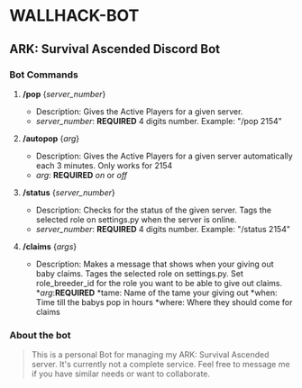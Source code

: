 # WALLHACK-BOT

## ARK: Survival Ascended Discord Bot

### Bot Commands

1. **/pop** {_server_number_}
    * Description: Gives the Active Players for a given server.
    * _server_number_: **REQUIRED** 4 digits number. Example: "/pop 2154"

2. **/autopop** {_arg_}
    * Description: Gives the Active Players for a given server automatically each 3 minutes. Only works for 2154
    * _arg_: **REQUIRED** _on_ or _off_

3. **/status** {_server_number_}
    * Description: Checks for the status of the given server. Tags the selected role on settings.py when the server is online.
    * _server_number_: **REQUIRED** 4 digits number. Example: "/status 2154"

4. **/claims** {_args_}
    * Description: Makes a message that shows when your giving out baby claims. Tages the selected role on settings.py.
      Set role_breeder_id for the role you want to be able to give out claims.
    *_arg_:**REQUIRED**
            *tame: Name of the tame your giving out
            *when: Time till the babys pop in hours
            *where: Where they should come for claims
   
   
### About the bot 

> This is a personal Bot for managing my ARK: Survival Ascended server. It's currently not a complete service. Feel free to message me if you have similar needs or want to collaborate.
